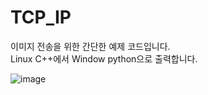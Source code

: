 # TCP_IP
이미지 전송을 위한 간단한 예제 코드입니다.  
Linux C++에서 Window python으로 출력합니다.

![image](https://user-images.githubusercontent.com/77146905/209625658-4b150280-c5f1-4ee8-9867-793a4ebd14aa.png)
